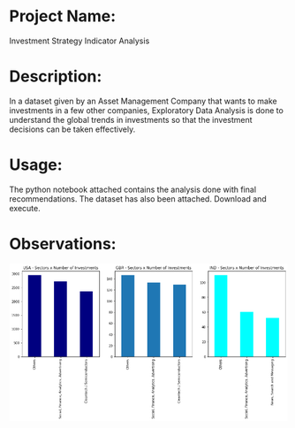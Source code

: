 # Project Name: 
Investment Strategy Indicator Analysis
# Description:
In a dataset given by an Asset Management Company that wants to make investments in a few other companies, Exploratory Data Analysis is done to understand the global trends in investments so that the investment decisions can be taken effectively.
# Usage:
The python notebook attached contains the analysis done with final recommendations. The dataset has also been attached. Download and execute.
# Observations:
<img src="https://github.com/Adhithia/Investment-Strategy-Indicator-Analysis/blob/bbb41c2e8618f49546c48a74f2b7f7a8b6b205ba/img1.png">
